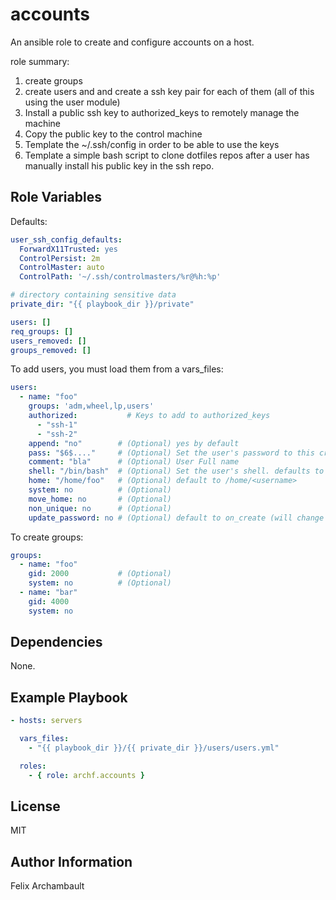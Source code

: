 accounts
========

An ansible role to create and configure accounts on a host.

role summary:
  1. create groups
  2. create users and and create a ssh key pair for each of them (all of this using the user module)
  3. Install a public ssh key to authorized_keys to remotely manage the machine
  4. Copy the public key to the control machine
  5. Template the ~/.ssh/config in order to be able to use the keys
  6. Template a simple bash script to clone dotfiles repos after a user has
    manually install his public key in the ssh repo.

Role Variables
--------------

Defaults:

```yaml
user_ssh_config_defaults:
  ForwardX11Trusted: yes
  ControlPersist: 2m
  ControlMaster: auto
  ControlPath: '~/.ssh/controlmasters/%r@%h:%p'

# directory containing sensitive data
private_dir: "{{ playbook_dir }}/private"

users: []
req_groups: []
users_removed: []
groups_removed: []
```

To add users, you must load them from a vars_files:

```yaml
users:
  - name: "foo"
    groups: 'adm,wheel,lp,users'
    authorized:           # Keys to add to authorized_keys
      - "ssh-1"
      - "ssh-2"
    append: "no"        # (Optional) yes by default
    pass: "$6$...."     # (Optional) Set the user's password to this crypted value.
    comment: "bla"      # (Optional) User Full name
    shell: "/bin/bash"  # (Optional) Set the user's shell. defaults to /bin/bash
    home: "/home/foo"   # (Optional) default to /home/<username>
    system: no          # (Optional)
    move_home: no       # (Optional)
    non_unique: no      # (Optional)
    update_password: no # (Optional) default to on_create (will change passwd if they differ
```

To create groups:

```yaml
groups:
  - name: "foo"
    gid: 2000           # (Optional)
    system: no          # (Optional)
  - name: "bar"
    gid: 4000
    system: no
```

Dependencies
------------

None.

Example Playbook
----------------

```yaml
- hosts: servers

  vars_files:
    - "{{ playbook_dir }}/{{ private_dir }}/users/users.yml"

  roles:
    - { role: archf.accounts }
```

License
-------

MIT

Author Information
------------------

Felix Archambault
